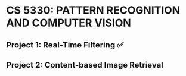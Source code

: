 # CS 5330: PATTERN RECOGNITION AND COMPUTER VISION

## Project 1: Real-Time Filtering ✅
## Project 2: Content-based Image Retrieval


